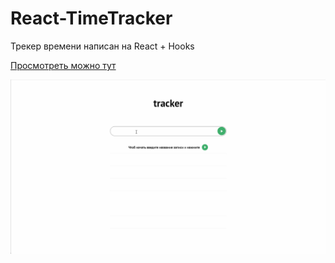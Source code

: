 # React-TimeTracker

Трекер времени написан на React + Hooks

[Просмотреть можно тут](https://peregonb.github.io/React-TimeTracker/)

![Alt Text](./docs/demo.gif)


